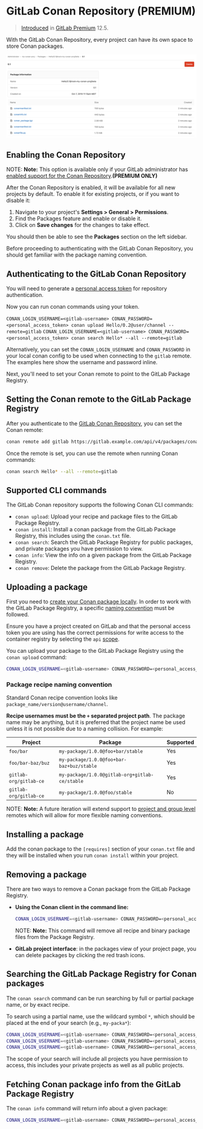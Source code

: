# GitLab Conan Repository **(PREMIUM)**

> [Introduced](https://gitlab.com/gitlab-org/gitlab-ee/issues/8248) in [GitLab Premium](https://about.gitlab.com/pricing/) 12.5.

With the GitLab Conan Repository, every
project can have its own space to store Conan packages.

![GitLab Conan Repository](img/conan_package_view.png)

## Enabling the Conan Repository

NOTE: **Note:**
This option is available only if your GitLab administrator has
[enabled support for the Conan Repository](../../../administration/packages/index.md).**(PREMIUM ONLY)**

After the Conan Repository is enabled, it will be available for all new projects
by default. To enable it for existing projects, or if you want to disable it:

1. Navigate to your project's **Settings > General > Permissions**.
1. Find the Packages feature and enable or disable it.
1. Click on **Save changes** for the changes to take effect.

You should then be able to see the **Packages** section on the left sidebar.

Before proceeding to authenticating with the GitLab Conan Repository, you should
get familiar with the package naming convention.

## Authenticating to the GitLab Conan Repository

You will need to generate a [personal access token](../../../user/profile/personal_access_tokens.md) for repository authentication.

Now you can run conan commands using your token.

`CONAN_LOGIN_USERNAME=<gitlab-username> CONAN_PASSWORD=<personal_access_token> conan upload Hello/0.2@user/channel --remote=gitlab`
`CONAN_LOGIN_USERNAME=<gitlab-username> CONAN_PASSWORD=<personal_access_token> conan search Hello* --all --remote=gitlab`

Alternatively, you can set the `CONAN_LOGIN_USERNAME` and `CONAN_PASSWORD` in your local conan config to be used when connecting to the `gitlab` remote. The examples here show the username and password inline.

Next, you'll need to set your Conan remote to point to the GitLab Package Registry.

## Setting the Conan remote to the GitLab Package Registry

After you authenticate to the [GitLab Conan Repository](#authenticating-to-the-gitlab-conan-repository),
you can set the Conan remote:

```sh
conan remote add gitlab https://gitlab.example.com/api/v4/packages/conan
```

Once the remote is set, you can use the remote when running Conan commands:

```sh
conan search Hello* --all --remote=gitlab
```

## Supported CLI commands

The GitLab Conan repository supports the following Conan CLI commands:

- `conan upload`: Upload your recipe and package files to the GitLab Package Registry.
- `conan install`: Install a conan package from the GitLab Package Registry, this includes using the `conan.txt` file.
- `conan search`: Search the GitLab Package Registry for public packages, and private packages you have permission to view.
- `conan info`: View the info on a given package from the GitLab Package Registry.
- `conan remove`: Delete the package from the GitLab Package Registry.

## Uploading a package

First you need to [create your Conan package locally](https://docs.conan.io/en/latest/creating_packages/getting_started.html). In order to work with the GitLab Package Registry, a specific [naming convention](#package-recipe-naming-convention) must be followed.

Ensure you have a project created on GitLab and that the personal access token you are using has the correct permissions for write access to the container registry by selecting the `api` [scope](../../../user/profile/personal_access_tokens.md#limiting-scopes-of-a-personal-access-token).

You can upload your package to the GitLab Package Registry using the `conan upload` command:

```sh
CONAN_LOGIN_USERNAME=<gitlab-username> CONAN_PASSWORD=<personal_access_token> conan upload Hello/0.1@my-group+my-project/beta --all --remote=gitlab
```

### Package recipe naming convention

Standard Conan recipe convention looks like `package_name/version@username/channel`.

**Recipe usernames must be the `+` separated project path**. The package
name may be anything, but it is preferred that the project name be used unless
it is not possible due to a naming collision. For example:

| Project                            | Package                                         | Supported |
| ---------------------------------- | ----------------------------------------------- | --------- |
| `foo/bar`                          | `my-package/1.0.0@foo+bar/stable`               | Yes       |
| `foo/bar-baz/buz`                  | `my-package/1.0.0@foo+bar-baz+buz/stable`       | Yes       |
| `gitlab-org/gitlab-ce`             | `my-package/1.0.0@gitlab-org+gitlab-ce/stable`  | Yes       |
| `gitlab-org/gitlab-ce`             | `my-package/1.0.0@foo/stable`                   | No        |

NOTE: **Note:**
A future iteration will extend support to [project and group level](https://gitlab.com/gitlab-org/gitlab/issues/11679) remotes which will allow for more flexible naming conventions.

## Installing a package

Add the conan package to the `[requires]` section of your `conan.txt` file and they will be installed when you run `conan install` within your project.

## Removing a package

There are two ways to remove a Conan package from the GitLab Package Registry.

- **Using the Conan client in the command line:**

  ```sh
  CONAN_LOGIN_USERNAME=<gitlab-username> CONAN_PASSWORD=<personal_access_token> conan remove Hello/0.2@user/channel -r gitlab
  ```

  NOTE: **Note:**
  This command will remove all recipe and binary package files from the Package Registry.

- **GitLab project interface**: in the packages view of your project page, you can delete packages by clicking the red trash icons.

## Searching the GitLab Package Registry for Conan packages

The `conan search` command can be run searching by full or partial package name, or by exact recipe.

To search using a partial name, use the wildcard symbol `*`, which should be placed at the end of your search (e.g., `my-packa*`):

```sh
CONAN_LOGIN_USERNAME=<gitlab-username> CONAN_PASSWORD=<personal_access_token> conan search Hello --all --remote=gitlab
CONAN_LOGIN_USERNAME=<gitlab-username> CONAN_PASSWORD=<personal_access_token> conan search He* --all --remote=gitlab
CONAN_LOGIN_USERNAME=<gitlab-username> CONAN_PASSWORD=<personal_access_token> conan search Hello/1.0.0@my-group+my-project/stable --all --remote=gitlab
```

The scope of your search will include all projects you have permission to access, this includes your private projects as well as all public projects.

## Fetching Conan package info from the GitLab Package Registry

The `conan info` command will return info about a given package:

```sh
CONAN_LOGIN_USERNAME=<gitlab-username> CONAN_PASSWORD=<personal_access_token> conan info Hello/1.0.0@my-group+my-project/stable -r gitlab
```
